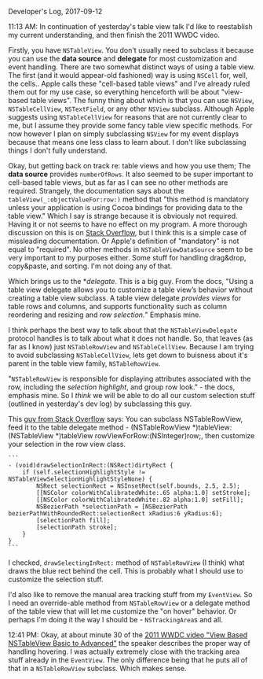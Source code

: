 Developer's Log, 2017-09-12

11:13 AM: In continuation of yesterday's table view talk I'd like to reestablish my current understanding, and then finish the 2011 WWDC video.

Firstly, you have `NSTableView`. You don't usually need to subclass it because you can use the **data source** and **delegate** for most customization and event handling. There are two somewhat distinct ways of using a table view. The first (and it would appear-old fashioned) way is using `NSCell` for, well, the cells.. Apple calls these "cell-based table views" and I've already ruled them out for my use case, so everything henceforth will be about "view-based table views". The funny thing about which is that you can use `NSView`, `NSTableCellView`, `NSTextField`, or any other `NSView` subclass. Although Apple suggests using `NSTableCellView` for reasons that are not currently clear to me, but I assume they provide some fancy table view specific methods. For now however I plan on simply subclassing `NSView` for my event displays because that means one less class to learn about. I don't like subclassing things I don't fully understand.

Okay, but getting back on track re: table views and how you use them; The **data source** provides `numberOfRows`. It also seemed to be super important to cell-based table views, but as far as I can see no other methods are required. Strangely, the documentation says about the `tableView(_:objectValueFor:row:)` method that "this method is mandatory unless your application is using Cocoa bindings for providing data to the table view." Which I say is strange because it is obviously not required. Having it or not seems to have no effect on my program. A more thorough discussion on this is on [Stack Overflow](https://stackoverflow.com/questions/41708427/purpose-of-tableview-objectvalueforrow), but I think this is a simple case of missleading documentation. Or Apple's definition of "mandatory" is not equal to "required". No other methods in `NSTableViewDataSource` seem to be very important to my purposes either. Some stuff for handling drag&drop, copy&paste, and sorting. I'm not doing any of that.

Which brings us to the **delegate*. This is a big guy. From the docs, "Using a table view delegate allows you to customize a table view’s behavior without creating a table view subclass. A table view delegate *provides views* for table rows and columns, and supports functionality such as column reordering and resizing and *row selection.*" Emphasis mine.

I think perhaps the best way to talk about that the `NSTableViewDelegate` protocol handles is to talk about what it does not handle. So, that leaves (as far as I know) just `NSTableRowView` and `NSTableCellView`. Because I am trying to avoid subclassing `NSTableCellView`, lets get down to buisness about it's parent in the table view family, `NSTableRowView`.

"`NSTableRowView` is responsible for displaying attributes associated with the row, including the *selection highlight*, and group row look." - the docs, emphasis mine. So I *think* we will be able to do all our custom selection stuff (outlined in yesterday's dev log) by subclassing this guy.

This [guy from Stack Overflow](https://stackoverflow.com/questions/9463871/change-selection-color-on-view-based-nstableview) says:
    You can subclass NSTableRowView, feed it to the table delegate method - (NSTableRowView *)tableView:(NSTableView *)tableView rowViewForRow:(NSInteger)row;, then customize your selection in the row view class.

    ```
    - (void)drawSelectionInRect:(NSRect)dirtyRect {
        if (self.selectionHighlightStyle != NSTableViewSelectionHighlightStyleNone) {
            NSRect selectionRect = NSInsetRect(self.bounds, 2.5, 2.5);
            [[NSColor colorWithCalibratedWhite:.65 alpha:1.0] setStroke];
            [[NSColor colorWithCalibratedWhite:.82 alpha:1.0] setFill];
            NSBezierPath *selectionPath = [NSBezierPath bezierPathWithRoundedRect:selectionRect xRadius:6 yRadius:6];
            [selectionPath fill];
            [selectionPath stroke];
        }
    }
    ```
    
I checked, `drawSelectingInRect:` method of `NSTableRowView` (I think) what draws the blue rect behind the cell. This is probably what I should use to customize the selection stuff.

I'd also like to remove the manual area tracking stuff from my `EventView`. So I need an override-able method from `NSTableRowView` or a delegate method of the table view that will let me customize the "on hover" behavior. Or perhaps I'm doing it the way I should be - `NSTrackingArea`s and all.

12:41 PM: Okay, at about minute 30 of the [2011 WWDC video "View Based NSTableView Basic to Advanced"](https://developer.apple.com/videos/play/wwdc2011/120/) the speaker describes the proper way of handling hovering. I was actually extremely close with the tracking area stuff already in the `EventView`. The only difference being that he puts all of that in a `NSTableRowView` subclass. Which makes sense.

